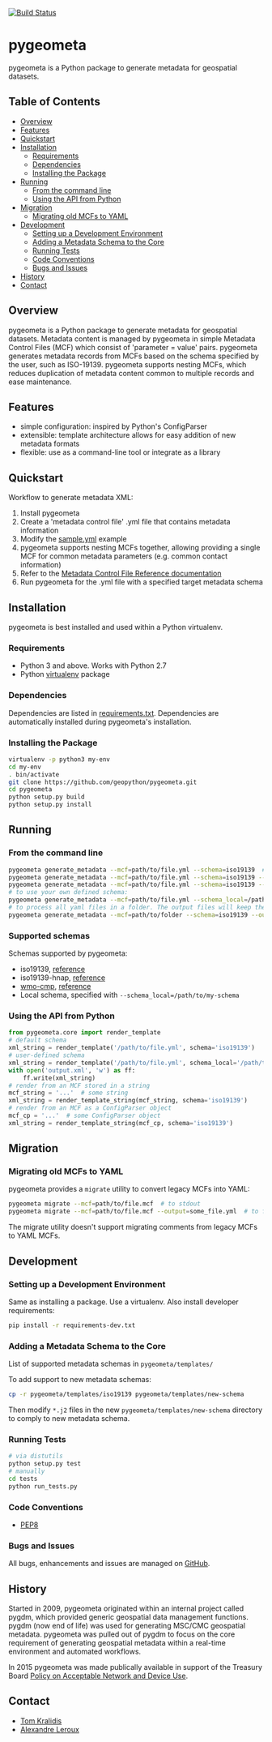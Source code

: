 [![Build Status](https://travis-ci.org/geopython/pygeometa.png)](https://travis-ci.org/geopython/pygeometa)

# pygeometa

pygeometa is a Python package to generate metadata for geospatial datasets.

## Table of Contents
* [Overview](#overview)
* [Features](#features)
* [Quickstart](#quickstart)
* [Installation](#installation)
  * [Requirements](#requirements)
  * [Dependencies](#dependencies)
  * [Installing the Package](#installing-the-package)
* [Running](#running)
  * [From the command line](#from-the-command-line)
  * [Using the API from Python](#using-the-api-from-python)
* [Migration](#migration)
  * [Migrating old MCFs to YAML](#migrating-old-mcfs-to-yaml)
* [Development](#development)
  * [Setting up a Development Environment](#setting-up-a-development-environment)
  * [Adding a Metadata Schema to the Core](#adding-a-metadata-schema-to-the-core)
  * [Running Tests](#running-tests)
  * [Code Conventions](#code-conventions)
  * [Bugs and Issues](#bugs-and-issues)
* [History](#history)
* [Contact](#contact)

## Overview

pygeometa is a Python package to generate metadata for geospatial datasets. Metadata content is managed by pygeometa in simple Metadata Control Files (MCF) which consist of 'parameter = value' pairs. pygeometa generates metadata records from MCFs based on the schema specified by the user, such as ISO-19139. pygeometa supports nesting MCFs, which reduces duplication of metadata content common to multiple records and ease maintenance.

## Features

* simple configuration: inspired by Python's ConfigParser
* extensible: template architecture allows for easy addition of new metadata formats
* flexible: use as a command-line tool or integrate as a library

## Quickstart

Workflow to generate metadata XML:

1. Install pygeometa
2. Create a 'metadata control file' .yml file that contains metadata information 
  1. Modify the [sample.yml](https://github.com/geopython/pygeometa/blob/master/sample.yml) example
  2. pygeometa supports nesting MCFs together, allowing providing a single MCF for common metadata parameters (e.g. common contact information)
  3. Refer to the [Metadata Control File Reference documentation](https://github.com/geopython/pygeometa/blob/master/doc/MCF_Reference.md) 
3. Run pygeometa for the .yml file with a specified target metadata schema

## Installation

pygeometa is best installed and used within a Python virtualenv.

### Requirements

* Python 3 and above.  Works with Python 2.7
* Python [virtualenv](https://virtualenv.pypa.io/) package

### Dependencies

Dependencies are listed in [requirements.txt](requirements.txt). Dependencies are automatically installed during pygeometa's installation.

### Installing the Package

```bash
virtualenv -p python3 my-env
cd my-env
. bin/activate
git clone https://github.com/geopython/pygeometa.git
cd pygeometa
python setup.py build
python setup.py install
```

## Running

### From the command line

```bash
pygeometa generate_metadata --mcf=path/to/file.yml --schema=iso19139  # to stdout
pygeometa generate_metadata --mcf=path/to/file.yml --schema=iso19139 --output=some_file.xml  # to file
pygeometa generate_metadata --mcf=path/to/file.yml --schema=iso19139 --output=some_file.xml --verbosity=DEBUG # add verbose (ERROR, WARNING, INFO, DEBUG)
# to use your own defined schema:
pygeometa generate_metadata --mcf=path/to/file.yml --schema_local=/path/to/my-schema --output=some_file.xml  # to file
# to process all yaml files in a folder. The output files will keep the same name as the input files but will be exported in xml
pygeometa generate_metadata --mcf=path/to/folder --schema=iso19139 --output=/some/folder --batch
```

### Supported schemas
Schemas supported by pygeometa:
* iso19139, [reference](http://www.iso.org/iso/catalogue_detail.htm?csnumber=32557)
* iso19139-hnap, [reference](http://www.gcpedia.gc.ca/wiki/Federal_Geospatial_Platform/Policies_and_Standards/Catalogue/Release/Appendix_B_Guidelines_and_Best_Practices/Guide_to_Harmonized_ISO_19115:2003_NAP)
* [wmo-cmp](docs/wmo-cmp.md), [reference](http://wis.wmo.int/2013/metadata/version_1-3-0/WMO_Core_Metadata_Profile_v1.3_Part_1.pdf) 
* Local schema, specified with ```--schema_local=/path/to/my-schema```

### Using the API from Python

```python
from pygeometa.core import render_template
# default schema
xml_string = render_template('/path/to/file.yml', schema='iso19139')
# user-defined schema
xml_string = render_template('/path/to/file.yml', schema_local='/path/to/new-schema')
with open('output.xml', 'w') as ff:
    ff.write(xml_string)
# render from an MCF stored in a string
mcf_string = '...'  # some string
xml_string = render_template_string(mcf_string, schema='iso19139')
# render from an MCF as a ConfigParser object
mcf_cp = '...'  # some ConfigParser object
xml_string = render_template_string(mcf_cp, schema='iso19139')
```

## Migration

### Migrating old MCFs to YAML

pygeometa provides a `migrate` utility to convert legacy MCFs into YAML:

```bash
pygeometa migrate --mcf=path/to/file.mcf  # to stdout
pygeometa migrate --mcf=path/to/file.mcf --output=some_file.yml  # to file
```
The migrate utility doesn't support migrating comments from legacy MCFs to YAML MCFs.

## Development

### Setting up a Development Environment

Same as installing a package.  Use a virtualenv.  Also install developer requirements:

```bash
pip install -r requirements-dev.txt
```

### Adding a Metadata Schema to the Core

List of supported metadata schemas in `pygeometa/templates/`

To add support to new metadata schemas:
```bash
cp -r pygeometa/templates/iso19139 pygeometa/templates/new-schema
```
Then modify `*.j2` files in the new `pygeometa/templates/new-schema` directory to comply to new metadata schema.

### Running Tests

```bash
# via distutils
python setup.py test
# manually
cd tests
python run_tests.py
```

### Code Conventions

* [PEP8](https://www.python.org/dev/peps/pep-0008)

### Bugs and Issues

All bugs, enhancements and issues are managed on [GitHub](https://github.com/geopython/pygeometa/issues).

## History

Started in 2009, pygeometa originated within an internal project called pygdm, which provided generic geospatial data management functions.  pygdm (now end of life) was used for generating MSC/CMC geospatial metadata.  pygeometa was pulled out of pygdm to focus on the core requirement of generating geospatial metadata within a real-time environment and automated workflows.

In 2015 pygeometa was made publically available in support of the Treasury Board [Policy on Acceptable Network and Device Use](http://www.tbs-sct.gc.ca/pol/doc-eng.aspx?id=27122).

## Contact

* [Tom Kralidis](https://github.com/tomkralidis)
* [Alexandre Leroux](https://github.com/alexandreleroux)

